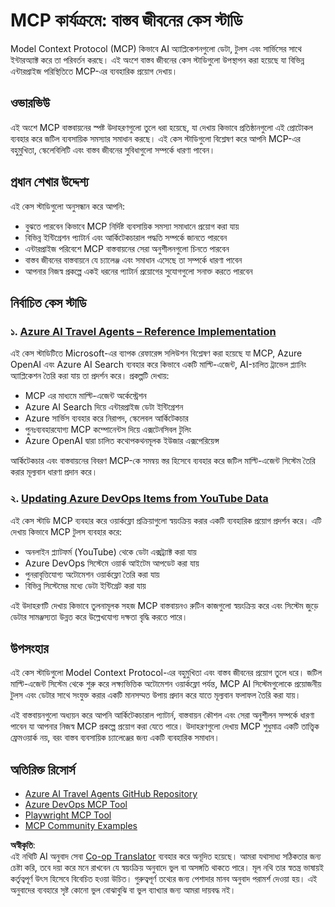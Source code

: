<!--
CO_OP_TRANSLATOR_METADATA:
{
  "original_hash": "23899e82d806f25e5e46e89aab564dca",
  "translation_date": "2025-06-13T21:24:28+00:00",
  "source_file": "09-CaseStudy/README.md",
  "language_code": "bn"
}
-->
# MCP কার্যক্রমে: বাস্তব জীবনের কেস স্টাডি

Model Context Protocol (MCP) কিভাবে AI অ্যাপ্লিকেশনগুলো ডেটা, টুলস এবং সার্ভিসের সাথে ইন্টারঅ্যাক্ট করে তা পরিবর্তন করছে। এই অংশে বাস্তব জীবনের কেস স্টাডিগুলো উপস্থাপন করা হয়েছে যা বিভিন্ন এন্টারপ্রাইজ পরিস্থিতিতে MCP-এর ব্যবহারিক প্রয়োগ দেখায়।

## ওভারভিউ

এই অংশে MCP বাস্তবায়নের স্পষ্ট উদাহরণগুলো তুলে ধরা হয়েছে, যা দেখায় কিভাবে প্রতিষ্ঠানগুলো এই প্রোটোকল ব্যবহার করে জটিল ব্যবসায়িক সমস্যার সমাধান করছে। এই কেস স্টাডিগুলো বিশ্লেষণ করে আপনি MCP-এর বহুমুখিতা, স্কেলেবিলিটি এবং বাস্তব জীবনের সুবিধাগুলো সম্পর্কে ধারণা পাবেন।

## প্রধান শেখার উদ্দেশ্য

এই কেস স্টাডিগুলো অনুসন্ধান করে আপনি:

- বুঝতে পারবেন কিভাবে MCP নির্দিষ্ট ব্যবসায়িক সমস্যা সমাধানে প্রয়োগ করা যায়
- বিভিন্ন ইন্টিগ্রেশন প্যাটার্ন এবং আর্কিটেকচারাল পদ্ধতি সম্পর্কে জানতে পারবেন
- এন্টারপ্রাইজ পরিবেশে MCP বাস্তবায়নের সেরা অনুশীলনগুলো চিনতে পারবেন
- বাস্তব জীবনের বাস্তবায়নে যে চ্যালেঞ্জ এবং সমাধান এসেছে তা সম্পর্কে ধারণা পাবেন
- আপনার নিজস্ব প্রকল্পে একই ধরনের প্যাটার্ন প্রয়োগের সুযোগগুলো সনাক্ত করতে পারবেন

## নির্বাচিত কেস স্টাডি

### ১. [Azure AI Travel Agents – Reference Implementation](./travelagentsample.md)

এই কেস স্টাডিটিতে Microsoft-এর ব্যাপক রেফারেন্স সলিউশন বিশ্লেষণ করা হয়েছে যা MCP, Azure OpenAI এবং Azure AI Search ব্যবহার করে কিভাবে একটি মাল্টি-এজেন্ট, AI-চালিত ট্রাভেল প্ল্যানিং অ্যাপ্লিকেশন তৈরি করা যায় তা প্রদর্শন করে। প্রকল্পটি দেখায়:

- MCP এর মাধ্যমে মাল্টি-এজেন্ট অর্কেস্ট্রেশন
- Azure AI Search দিয়ে এন্টারপ্রাইজ ডেটা ইন্টিগ্রেশন
- Azure সার্ভিস ব্যবহার করে নিরাপদ, স্কেলেবল আর্কিটেকচার
- পুনঃব্যবহারযোগ্য MCP কম্পোনেন্টস দিয়ে এক্সটেনসিবল টুলিং
- Azure OpenAI দ্বারা চালিত কথোপকথনমূলক ইউজার এক্সপেরিয়েন্স

আর্কিটেকচার এবং বাস্তবায়নের বিবরণ MCP-কে সমন্বয় স্তর হিসেবে ব্যবহার করে জটিল মাল্টি-এজেন্ট সিস্টেম তৈরি করার মূল্যবান ধারণা প্রদান করে।

### ২. [Updating Azure DevOps Items from YouTube Data](./UpdateADOItemsFromYT.md)

এই কেস স্টাডি MCP ব্যবহার করে ওয়ার্কফ্লো প্রক্রিয়াগুলো স্বয়ংক্রিয় করার একটি ব্যবহারিক প্রয়োগ প্রদর্শন করে। এটি দেখায় কিভাবে MCP টুলস ব্যবহার করে:

- অনলাইন প্ল্যাটফর্ম (YouTube) থেকে ডেটা এক্সট্র্যাক্ট করা যায়
- Azure DevOps সিস্টেমে ওয়ার্ক আইটেম আপডেট করা যায়
- পুনরাবৃত্তিযোগ্য অটোমেশন ওয়ার্কফ্লো তৈরি করা যায়
- বিভিন্ন সিস্টেমের মধ্যে ডেটা ইন্টিগ্রেট করা যায়

এই উদাহরণটি দেখায় কিভাবে তুলনামূলক সহজ MCP বাস্তবায়নও রুটিন কাজগুলো স্বয়ংক্রিয় করে এবং সিস্টেম জুড়ে ডেটার সামঞ্জস্যতা উন্নত করে উল্লেখযোগ্য দক্ষতা বৃদ্ধি করতে পারে।

## উপসংহার

এই কেস স্টাডিগুলো Model Context Protocol-এর বহুমুখিতা এবং বাস্তব জীবনের প্রয়োগ তুলে ধরে। জটিল মাল্টি-এজেন্ট সিস্টেম থেকে শুরু করে লক্ষ্যভিত্তিক অটোমেশন ওয়ার্কফ্লো পর্যন্ত, MCP AI সিস্টেমগুলোকে প্রয়োজনীয় টুলস এবং ডেটার সাথে সংযুক্ত করার একটি মানসম্মত উপায় প্রদান করে যাতে মূল্যবান ফলাফল তৈরি করা যায়।

এই বাস্তবায়নগুলো অধ্যয়ন করে আপনি আর্কিটেকচারাল প্যাটার্ন, বাস্তবায়ন কৌশল এবং সেরা অনুশীলন সম্পর্কে ধারণা পাবেন যা আপনার নিজস্ব MCP প্রকল্পে প্রয়োগ করা যেতে পারে। উদাহরণগুলো দেখায় MCP শুধুমাত্র একটি তাত্ত্বিক ফ্রেমওয়ার্ক নয়, বরং বাস্তব ব্যবসায়িক চ্যালেঞ্জের জন্য একটি ব্যবহারিক সমাধান।

## অতিরিক্ত রিসোর্স

- [Azure AI Travel Agents GitHub Repository](https://github.com/Azure-Samples/azure-ai-travel-agents)
- [Azure DevOps MCP Tool](https://github.com/microsoft/azure-devops-mcp)
- [Playwright MCP Tool](https://github.com/microsoft/playwright-mcp)
- [MCP Community Examples](https://github.com/microsoft/mcp)

**অস্বীকৃতি**:  
এই নথিটি AI অনুবাদ সেবা [Co-op Translator](https://github.com/Azure/co-op-translator) ব্যবহার করে অনূদিত হয়েছে। আমরা যথাসাধ্য সঠিকতার জন্য চেষ্টা করি, তবে দয়া করে মনে রাখবেন যে স্বয়ংক্রিয় অনুবাদে ভুল বা অসঙ্গতি থাকতে পারে। মূল নথি তার স্বতন্ত্র ভাষায়ই কর্তৃত্বপূর্ণ উৎস হিসেবে বিবেচিত হওয়া উচিত। গুরুত্বপূর্ণ তথ্যের জন্য পেশাদার মানব অনুবাদ পরামর্শ দেওয়া হয়। এই অনুবাদের ব্যবহারে সৃষ্ট কোনো ভুল বোঝাবুঝি বা ভুল ব্যাখ্যার জন্য আমরা দায়বদ্ধ নই।